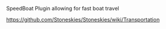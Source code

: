 SpeedBoat Plugin allowing for fast boat travel

https://github.com/Stoneskies/Stoneskies/wiki/Transportation
